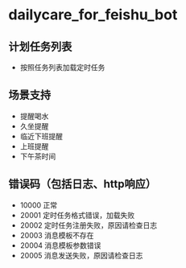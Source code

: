 # dailycare_for_feishu_bot

## 计划任务列表
 - 按照任务列表加载定时任务
  
## 场景支持
 - 提醒喝水
 - 久坐提醒
 - 临近下班提醒
 - 上班提醒
 - 下午茶时间


## 错误码（包括日志、http响应）
 - 10000 正常
 - 20001 定时任务格式错误，加载失败
 - 20002 定时任务注册失败，原因请检查日志
 - 20003 消息模板不存在
 - 20004 消息模板参数错误
 - 20005 消息发送失败，原因请检查日志